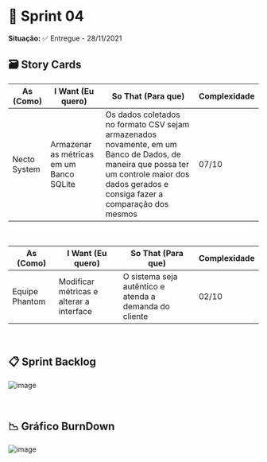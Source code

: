 # 🧩 Sprint 04
**Situação:** ✅ Entregue - 28/11/2021 <br>


## 🗃️ Story Cards

| As (Como) | I Want (Eu quero) | So That (Para que) | Complexidade |
| ------- | ------- | ------- | ------- |
| Necto System | Armazenar as métricas em um Banco SQLite | Os dados coletados no formato CSV sejam armazenados novamente, em um Banco de Dados, de maneira que possa ter um controle maior dos dados gerados e consiga fazer a comparação dos mesmos | 07/10 |

<br>

| As (Como) | I Want (Eu quero) | So That (Para que) | Complexidade |
| ------- | ------- | ------- | ------- |
| Equipe Phantom | Modificar métricas e alterar a interface | O sistema seja autêntico e atenda a demanda do cliente | 02/10 |

<br>

## 📋 Sprint Backlog

![image](https://user-images.githubusercontent.com/80851038/143782365-0c9b6409-754a-4edb-8b31-c5813f622251.png)

<br>

## 📉 Gráfico BurnDown

![image](https://user-images.githubusercontent.com/80851038/143783109-041e7a56-cf71-4193-8c2b-4cc49514c184.png)
